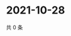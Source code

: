 # 2021-10-28

共 0 条

<!-- BEGIN WEIBO -->
<!-- 最后更新时间 Thu Oct 28 2021 20:01:29 GMT+0800 (China Standard Time) -->

<!-- END WEIBO -->
